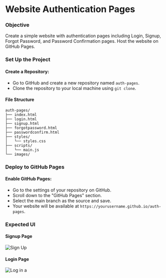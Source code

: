 # Website Authentication Pages

### Objective
Create a simple website with authentication pages including Login, Signup, Forgot Password, and Password Confirmation pages. Host the website on GitHub Pages.

### Set Up the Project
#### Create a Repository:
- Go to GitHub and create a new repository named `auth-pages`.
- Clone the repository to your local machine using `git clone`.

#### File Structure
```
auth-pages/
├── index.html
├── login.html
├── signup.html
├── forgotpassword.html
├── passwordconfirm.html
├── styles/
│   └── styles.css
├── scripts/
│   └── main.js
└── images/
```

### Deploy to GitHub Pages
#### Enable GitHub Pages:
- Go to the settings of your repository on GitHub.
- Scroll down to the "GitHub Pages" section.
- Select the main branch as the source and save.
- Your website will be available at `https://yourusername.github.io/auth-pages`.

### Expected UI
#### Signup Page
![Sign Up](https://github.com/user-attachments/assets/8c3cfbf7-355e-4a1f-a77c-cbc9b3e596e7)

#### Login Page
![Log in a](https://github.com/user-attachments/assets/77f909e1-f1dc-4044-b574-b276dc69586b)
